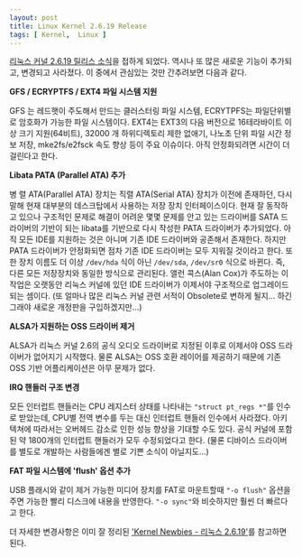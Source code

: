 ```yaml
---
layout: post
title: Linux Kernel 2.6.19 Release
tags: [ Kernel,  Linux ]
---
```


[리눅스 커널 2.6.19 릴리스 소식](http://kerneltrap.org/node/7440)을 접하게 되었다. 역시나 또 많은 새로운 기능이 추가되고, 변경되고 사라졌다. 이 중에서 관심있는 것만 간추려보면 다음과 같다.

<span style="font-weight:bold;">GFS / ECRYPTFS / EXT4 파일 시스템 지원</span>

GFS 는 레드햇이 주도해서 만드는 클러스터링 파일 시스템, ECRYTPFS는 파일단위별로 암호화가 가능한 파일 시스템이다. EXT4는 EXT3의 다음 버전으로 16테라바이트 이상 크기 지원(64비트), 32000 개 하위디렉토리 제한 없애기, 나노초 단위 파일 시간 정보 저장, mke2fs/e2fsck 속도 향상 등이 주요 이슈이다. 아직 안정화되려면 시간이 더 걸린다고 한다.

<span style="font-weight:bold;">Libata PATA (Parallel ATA) 추가</span>

병 렬 ATA(Parallel ATA) 장치는 직렬 ATA(Serial ATA) 장치가 이전에 존재하던, 다시 말해 현재 대부분의 데스크탑에서 사용하는 저장 장치 인터페이스이다. 현재 잘 동작하고 있으나 구조적인 문제로 해결이 어려운 몇몇 문제를 안고 있는 드라이버를 SATA 드라이버의 기반이 되는 libata를 기반으로 다시 작성한 PATA 드라이버가 추가되었다. 아직 모든 IDE를 지원하는 것은 아니며 기존 IDE 드라이버와 공존해서 존재한다. 하지만 PATA 드라이버가 안정화되면 점차 기존 IDE 드라이버는 모두 지워질 것이라고 한다. 또한 장치 이름도 더 이상 `/dev/hda` 식이 아닌 `/dev/sda`, `/dev/sr0` 식으로 바뀐다. 즉, 다른 모든 저장장치와 동일한 방식으로 관리된다. 앨런 콕스(Alan Cox)가 주도하는 이 작업은 오랫동안 리눅스 커널에 있던 IDE 드라이버가 이제서야 구조적으로 업그레이드 되는 셈이다. (또 얼마나 많은 리눅스 커널 관련 서적이 Obsolete로 변하게 될지... 하긴 그래야 새로운 개정판을 구입하겠지만...)

<span style="font-weight:bold;">ALSA가 지원하는 OSS 드라이버 제거</span>

ALSA가 리눅스 커널 2.6의 공식 오디오 드라이버로 지정된 이후로 이제서야 OSS 드라이버가 없어지기 시작했다. 물론 ALSA는 OSS 호환 레이어를 제공하기 때문에 기존 OSS 기반 어플리케이션은 아무 문제가 없다.

<span style="font-weight:bold;">IRQ 핸들러 구조 변경</span>

모든 인터럽트 핸들러는 CPU 레지스터 상태를 나타내는 `"struct pt_regs *"`를 인수로 받았는데, CPU별 전역 변수를 두는 대신 인터럽트 핸들러 인수에서 사라졌다. 아키텍쳐에 따라서는 오버헤드 감소로 인한 성능 향상을 기대할 수도 있다. 공식 커널에 포함된 약 1800개의 인터럽트 핸들러가 모두 수정되었다고 한다. (물론 디바이스 드라이버를 별도로 개발하는 사람들에겐 별로 기쁜 소식이 아닐지도...)

<span style="font-weight:bold;">FAT 파일 시스템에 'flush' 옵션 추가</span>

USB 플래시와 같이 제거 가능한 미디어 장치를 FAT로 마운트할때 `"-o flush"` 옵션을 주면 가능한 빨리 디스크에 내용을 반영한다. `"-o sync"`와 비슷하지만 훨씬 더 빠르다고 한다.

더 자세한 변경사항은 이미 잘 정리된 ['Kernel Newbies - 리눅스 2.6.19'](http://kernelnewbies.org/Linux_2_6_19)를 참고하면 된다.
